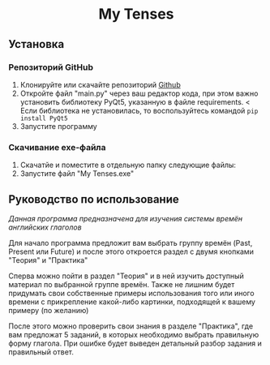 <h1 align="center">My Tenses</h1>

## Установка
### Репозиторий GitHub


1. Клонируйте или скачайте репозиторий [Github](https://github.com/COBAil/My-Tenses)
2. Откройте файл "main.py" через ваш редактор кода, при этом важно установить библиотеку PyQt5, указанную в файле requirements.
< Если библиотека не установилась, то воспользуйтесь командой ```pip install PyQt5```
3. Запустите программу


### Скачивание exe-файла


1. Скачатйе и поместите в отдельную папку следующие файлы: 
2. Запустите файл "My Tenses.exe"

## Руководство по использование
*Данная программа предназначена для изучения системы времён английских глаголов*

Для начало программа предложит вам выбрать группу времён (Past, Present или Future) и после этого откроется раздел с двумя кнопками "Теория" и "Практика"

Сперва можно пойти в раздел "Теория" и в ней изучить доступный материал по выбранной группе времён. Также не лишним будет придумать свои собственные примеры использования того или иного времени с прикрепление какой-либо картинки, подходящей к вашему примеру (по желанию)

После этого можно проверить свои знания в разделе "Практика", где вам предложат 5 заданий, в которых необходимо выбрать правильную форму глагола. При ошибке будет выведен детальный разбор задания и правильный ответ.

